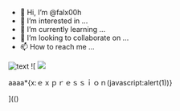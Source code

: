 - 👋 Hi, I’m @falx00h
- 👀 I’m interested in ...
- 🌱 I’m currently learning ...
- 💞️ I’m looking to collaborate on ...
- 📫 How to reach me ...

![text](https://avatars.githubusercontent.com/u/92805783?s=40&v=4)
![
<img src="https://avatars.githubusercontent.com/u/92805783?&s=40&v="/>

<div color="background:url('x&#1;;color:red;/*')" background-url="">aaaa*{x:ｅｘｐｒｅｓｓｉｏｎ(javascript:alert(1))}</div>

](()
